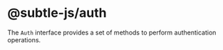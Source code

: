 # @subtle-js/auth

The `Auth` interface provides a set of methods to perform authentication operations.

